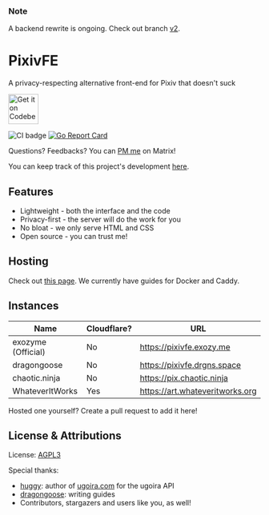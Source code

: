 ### Note
A backend rewrite is ongoing. Check out branch [v2](https://codeberg.org/VnPower/pixivfe/src/branch/v2).

# PixivFE

A privacy-respecting alternative front-end for Pixiv that doesn't suck

<p>
<a href="https://codeberg.org/vnpower/pixivfe">
<img alt="Get it on Codeberg" src="https://get-it-on.codeberg.org/get-it-on-blue-on-white.png" height="60">
</a>
</p>

![CI badge](https://ci.codeberg.org/api/badges/12556/status.svg)
[![Go Report Card](https://goreportcard.com/badge/codeberg.org/vnpower/pixivfe)](https://goreportcard.com/report/codeberg.org/vnpower/pixivfe)

Questions? Feedbacks? You can [PM me](https://matrix.to/#/@vnpower:exozy.me) on
Matrix!

You can keep track of this project's development
[here](https://codeberg.org/VnPower/pixivfe/projects/3481).

## Features

- Lightweight - both the interface and the code
- Privacy-first - the server will do the work for you
- No bloat - we only serve HTML and CSS
- Open source - you can trust me!

## Hosting

Check out [this page](https://codeberg.org/VnPower/pixivfe/wiki/Hosting). We
currently have guides for Docker and Caddy.

## Instances

| Name               | Cloudflare? | URL                             |
|--------------------|-------------|---------------------------------|
| exozyme (Official) | No          | https://pixivfe.exozy.me        |
| dragongoose        | No          | https://pixivfe.drgns.space     |
| chaotic.ninja      | No          | https://pix.chaotic.ninja       |
| WhateverItWorks    | Yes         | https://art.whateveritworks.org |

Hosted one yourself? Create a pull request to add it here!

## License & Attributions

License: [AGPL3](https://www.gnu.org/licenses/agpl-3.0.txt)

Special thanks:
- [huggy](https://huggy.moe): author of [ugoira.com](https://ugoira.com) for the ugoira API
- [dragongoose](https://drgns.space): writing guides
- Contributors, stargazers and users like you, as well! 
